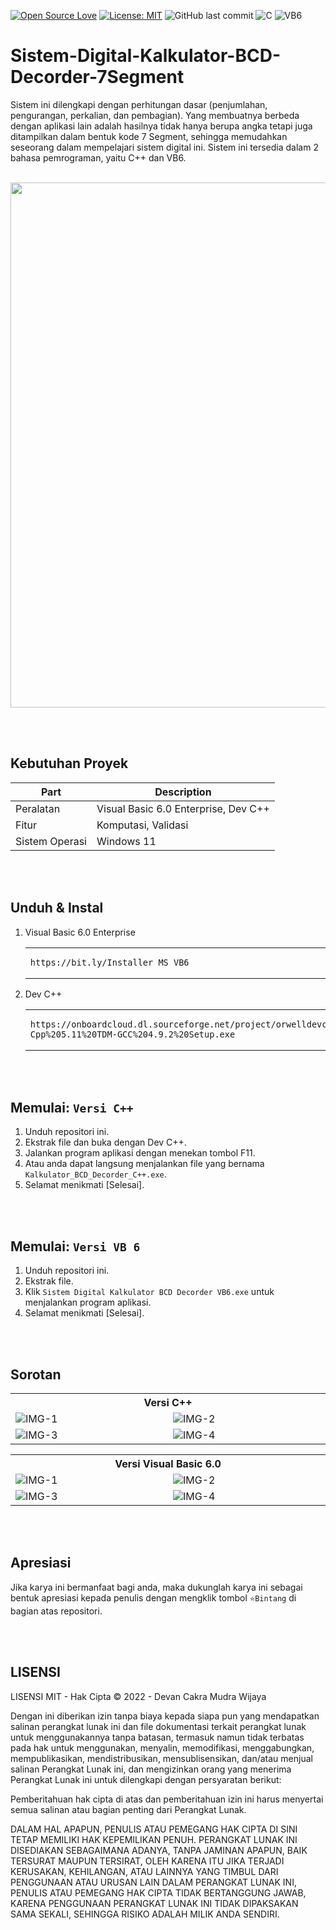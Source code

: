 [![Open Source Love](https://badges.frapsoft.com/os/v1/open-source.svg?style=flat)](https://github.com/ellerbrock/open-source-badges/)
[![License: MIT](https://img.shields.io/badge/License-MIT-blue.svg?logo=github&color=%23F7DF1E)](https://opensource.org/licenses/MIT)
![GitHub last commit](https://img.shields.io/github/last-commit/devancakra/Sistem-Digital-Kalkulator-BCD-Decorder-7Segment)
![C](https://img.shields.io/badge/programming-%2300599C.svg?&logo=cplusplus&logoColor=white)
![VB6](https://img.shields.io/badge/6%20programming-%2340099C.svg?&style=flat&logo=visualbasic&logoColor=white)

# Sistem-Digital-Kalkulator-BCD-Decorder-7Segment
Sistem ini dilengkapi dengan perhitungan dasar (penjumlahan, pengurangan, perkalian, dan pembagian). Yang membuatnya berbeda dengan aplikasi lain adalah hasilnya tidak hanya berupa angka tetapi juga ditampilkan dalam bentuk kode 7 Segment, sehingga memudahkan seseorang dalam mempelajari sistem digital ini. Sistem ini tersedia dalam 2 bahasa pemrograman, yaitu C++ dan VB6.

<br>

<img width="840" src="https://github.com/devancakra/Sistem-Digital-Kalkulator-BCD-Decorder-7Segment/assets/54527592/9b43b773-1fb0-40a1-840b-e3e8e87c259e"/>

<br><br>

## Kebutuhan Proyek
| Part | Description |
| --- | --- |
| Peralatan | Visual Basic 6.0 Enterprise, Dev C++ |
| Fitur | Komputasi, Validasi |
| Sistem Operasi | Windows 11 |

<br><br>

## Unduh & Instal
1. Visual Basic 6.0 Enterprise 

   <table><tr><td width="810">
      
   ```
   https://bit.ly/Installer_MS_VB6
   ```

   </td></tr></table>

2. Dev C++ 

   <table><tr><td width="810">
      
   ```
   https://onboardcloud.dl.sourceforge.net/project/orwelldevcpp/Setup%20Releases/Dev-Cpp%205.11%20TDM-GCC%204.9.2%20Setup.exe
   ```

   </td></tr></table>

<br><br>

## Memulai: ``` Versi C++ ```
1. Unduh repositori ini.<br>
2. Ekstrak file dan buka dengan Dev C++.<br>
3. Jalankan program aplikasi dengan menekan tombol F11.<br>
4. Atau anda dapat langsung menjalankan file yang bernama ``` Kalkulator_BCD_Decorder_C++.exe ```.<br>
5. Selamat menikmati [Selesai].

<br><br>

## Memulai: ``` Versi VB 6 ```
1. Unduh repositori ini.<br>
2. Ekstrak file.<br>
3. Klik ``` Sistem Digital Kalkulator BCD Decorder VB6.exe ``` untuk menjalankan program aplikasi.<br>
4. Selamat menikmati [Selesai].

<br><br>

## Sorotan
<table>
<tr>
<th colspan="2">Versi C++</th>
</tr>
<tr>
<td width="420"><img src="https://github.com/devancakra/Sistem-Digital-Kalkulator-BCD-Decorder-7Segment/assets/54527592/7260cb4b-3d55-446b-94cc-0cd71245a409" alt="IMG-1"></td>
<td width="420"><img src="https://github.com/devancakra/Sistem-Digital-Kalkulator-BCD-Decorder-7Segment/assets/54527592/6a0ea5da-781c-41d7-8a2b-aac0e06b735c" alt="IMG-2"></td>
</tr>
<tr>
<td width="420"><img src="https://github.com/devancakra/Sistem-Digital-Kalkulator-BCD-Decorder-7Segment/assets/54527592/5407ec46-de5b-4b40-9f38-2449c67989f8" alt="IMG-3"></td>
<td width="420"><img src="https://github.com/devancakra/Sistem-Digital-Kalkulator-BCD-Decorder-7Segment/assets/54527592/3be51971-716f-41ed-835a-bbf40b863399" alt="IMG-4"></td>
</tr>
</table>
<table>
<tr>
<th colspan="2">Versi Visual Basic 6.0</th>
</tr>
<tr>
<td width="420"><img src="https://github.com/devancakra/Sistem-Digital-Kalkulator-BCD-Decorder-7Segment/assets/54527592/ea5a030e-fcae-4c1a-a4cb-88002df51e27" alt="IMG-1"></td>
<td width="420"><img src="https://github.com/devancakra/Sistem-Digital-Kalkulator-BCD-Decorder-7Segment/assets/54527592/409c3417-9296-474f-8748-1f8ee936c293" alt="IMG-2"></td>
</tr>
<tr>
<td width="420"><img src="https://github.com/devancakra/Sistem-Digital-Kalkulator-BCD-Decorder-7Segment/assets/54527592/b38171b3-44f4-4737-a2f2-302afc5e342a" alt="IMG-3"></td>
<td width="420"><img src="https://github.com/devancakra/Sistem-Digital-Kalkulator-BCD-Decorder-7Segment/assets/54527592/bc61015c-bbef-44ad-80bb-2d2f506b6df8" alt="IMG-4"></td>
</tr>
</table>

<br><br>

## Apresiasi
Jika karya ini bermanfaat bagi anda, maka dukunglah karya ini sebagai bentuk apresiasi kepada penulis dengan mengklik tombol ``` ⭐Bintang ``` di bagian atas repositori.

<br><br>

## LISENSI 
LISENSI MIT - Hak Cipta © 2022 - Devan Cakra Mudra Wijaya

Dengan ini diberikan izin tanpa biaya kepada siapa pun yang mendapatkan salinan perangkat lunak ini dan file dokumentasi terkait perangkat lunak untuk menggunakannya tanpa batasan, termasuk namun tidak terbatas pada hak untuk menggunakan, menyalin, memodifikasi, menggabungkan, mempublikasikan, mendistribusikan, mensublisensikan, dan/atau menjual salinan Perangkat Lunak ini, dan mengizinkan orang yang menerima Perangkat Lunak ini untuk dilengkapi dengan persyaratan berikut:

Pemberitahuan hak cipta di atas dan pemberitahuan izin ini harus menyertai semua salinan atau bagian penting dari Perangkat Lunak.

DALAM HAL APAPUN, PENULIS ATAU PEMEGANG HAK CIPTA DI SINI TETAP MEMILIKI HAK KEPEMILIKAN PENUH. PERANGKAT LUNAK INI DISEDIAKAN SEBAGAIMANA ADANYA, TANPA JAMINAN APAPUN, BAIK TERSURAT MAUPUN TERSIRAT, OLEH KARENA ITU JIKA TERJADI KERUSAKAN, KEHILANGAN, ATAU LAINNYA YANG TIMBUL DARI PENGGUNAAN ATAU URUSAN LAIN DALAM PERANGKAT LUNAK INI, PENULIS ATAU PEMEGANG HAK CIPTA TIDAK BERTANGGUNG JAWAB, KARENA PENGGUNAAN PERANGKAT LUNAK INI TIDAK DIPAKSAKAN SAMA SEKALI, SEHINGGA RISIKO ADALAH MILIK ANDA SENDIRI.
